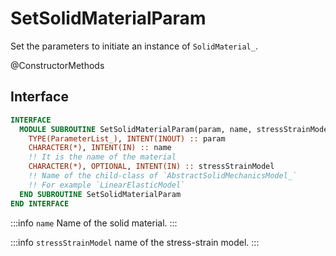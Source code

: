 # SetSolidMaterialParam

Set the parameters to initiate an instance of `SolidMaterial_`.

<span class="badge badge--secondary"> @ConstructorMethods </span>

## Interface

```fortran
INTERFACE
  MODULE SUBROUTINE SetSolidMaterialParam(param, name, stressStrainModel)
    TYPE(ParameterList_), INTENT(INOUT) :: param
    CHARACTER(*), INTENT(IN) :: name
    !! It is the name of the material
    CHARACTER(*), OPTIONAL, INTENT(IN) :: stressStrainModel
    !! Name of the child-class of `AbstractSolidMechanicsModel_`
    !! For example `LinearElasticModel`
  END SUBROUTINE SetSolidMaterialParam
END INTERFACE
```

:::info `name`
Name of the solid material.
:::

:::info `stressStrainModel`
name of the stress-strain model.
:::
